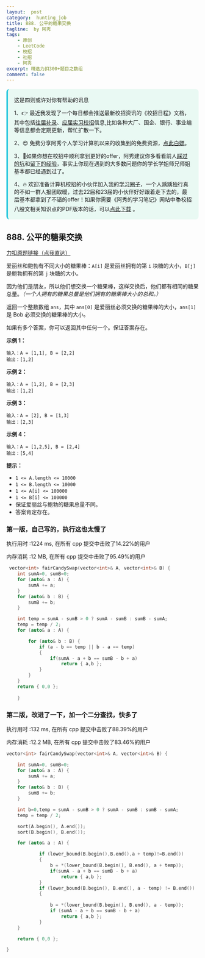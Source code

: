 ```yaml
---
layout:  post
category:  hunting_job
title: 888. 公平的糖果交换
tagline:  by 阿秀
tags:
    - 原创
    - LeetCode
    - 校招
    - 社招
    - 阿秀
excerpt: 精选力扣300+题目之数组
comment: false
---
```




<div style="border-color: #24C6DC;
            background-color: #e9f9f3;         
            margin: 1rem 0;
        padding: .25rem 1rem;
        border-left-width: .3rem;
        border-left-style: solid;
        border-radius: .5rem;
        color: inherit;">
  <p>这是四则或许对你有帮助的讯息</p>
  <p>1、👉 最近我发现了一个每日都会推送最新校招资讯的《校招日程》文档，其中包括<a style="text-decoration: underline" href="https://flowus.cn/share/ee50d5eb-3cd5-4f74-880e-95b215dd4ff2" target="_blank">往届补录</a>、<a style="text-decoration: underline" href="https://flowus.cn/share/5f327c98-1e31-46c8-b86b-5ac6105e021f" target="_blank">应届实习校招</a>信息,比如各种大厂、国企、银行、事业编等信息都会定期更新，帮忙扩散一下。</p>  
  <p>2、😍
    免费分享阿秀个人学习计算机以来的收集到的免费资源，<a style="text-decoration: underline" href="/notes/07-resources/01-free/01-introduce.html" target="_blank">点此白嫖</a>。
  </p>
  <p>3、🚀如果你想在校招中顺利拿到更好的offer，阿秀建议你多看看前人<a style="text-decoration: underline" href="https://www.yuque.com/tuobaaxiu/httmmc/npg1k81zeq4wfpyz" target="_blank">踩过的坑</a>和<a style="text-decoration: underline"  target="_blank" href="https://www.yuque.com/tuobaaxiu/httmmc/gge9ppd0mbu2d3dp">留下的经验</a>，事实上你现在遇到的大多数问题你的学长学姐师兄师姐基本都已经遇到过了。
  </p>
  <p>4、🔥 欢迎准备计算机校招的小伙伴加入我的<a  style="text-decoration: underline" href="https://www.yuque.com/tuobaaxiu/httmmc/xg0otqvc17wfx4u9" target="_blank">学习圈子</a>，一个人踽踽独行真的不如一群人报团取暖，过去22届和23届的小伙伴好好跟着走下去的，最后基本都拿到了不错的offer！如果你需要《阿秀的学习笔记》网站中📚︎校招八股文相关知识点的PDF版本的话，可以<a style="text-decoration: underline" href="/notes/08-other/02-question.html#_5、如何下载阿秀的学习笔记内容pdf版本" target="_blank">点此下载</a> 。</p>   </div>


## 888. 公平的糖果交换

[力扣原题链接（点我直达）](https://leetcode-cn.com/problems/fair-candy-swap/)

爱丽丝和鲍勃有不同大小的糖果棒：`A[i]` 是爱丽丝拥有的第 `i` 块糖的大小，`B[j]` 是鲍勃拥有的第 `j` 块糖的大小。

因为他们是朋友，所以他们想交换一个糖果棒，这样交换后，他们都有相同的糖果总量。*（一个人拥有的糖果总量是他们拥有的糖果棒大小的总和。）*

返回一个整数数组 `ans`，其中 `ans[0]` 是爱丽丝必须交换的糖果棒的大小，`ans[1]` 是 Bob 必须交换的糖果棒的大小。

如果有多个答案，你可以返回其中任何一个。保证答案存在。

 

**示例 1：**

```
输入：A = [1,1], B = [2,2]
输出：[1,2]
```

**示例 2：**

```
输入：A = [1,2], B = [2,3]
输出：[1,2]
```

**示例 3：**

```
输入：A = [2], B = [1,3]
输出：[2,3]
```

**示例 4：**

```
输入：A = [1,2,5], B = [2,4]
输出：[5,4]
```

 

**提示：**

- `1 <= A.length <= 10000`
- `1 <= B.length <= 10000`
- `1 <= A[i] <= 100000`
- `1 <= B[i] <= 100000`
- 保证爱丽丝与鲍勃的糖果总量不同。
- 答案肯定存在。



### 第一版，自己写的，执行这也太慢了

执行用时 :1224 ms, 在所有 cpp 提交中击败了14.22%的用户

内存消耗 :12 MB, 在所有 cpp 提交中击败了95.49%的用户

```c++
 vector<int> fairCandySwap(vector<int>& A, vector<int>& B) {
    int sumA=0, sumB=0;
	for (auto& a : A) {
		sumA += a;
	}
	for (auto& b : B) {
		sumB += b;
	}

	int temp = sumA - sumB > 0 ? sumA - sumB : sumB - sumA;
	temp = temp / 2;
	for (auto& a : A) {

		for (auto& b : B) {
			if (a - b == temp || b - a == temp)
			{
				if(sumA - a + b == sumB - b + a)
					return { a,b };
			}
		}
	}
	return { 0,0 };
        
    }
```





### 第二版，改进了一下，加一个二分查找，快多了

执行用时 :132 ms, 在所有 cpp 提交中击败了88.39%的用户

内存消耗 :12.2 MB, 在所有 cpp 提交中击败了83.46%的用户



```c++
vector<int> fairCandySwap(vector<int>& A, vector<int>& B) {

	int sumA=0, sumB=0;
	for (auto& a : A) {
		sumA += a;
	}
	for (auto& b : B) {
		sumB += b;
	}

	int b=0,temp = sumA - sumB > 0 ? sumA - sumB : sumB - sumA;
	temp = temp / 2;

	sort(A.begin(), A.end());
	sort(B.begin(), B.end());

	for (auto& a : A) {

			if (lower_bound(B.begin(),B.end(),a + temp)!=B.end())
			{
				b = *(lower_bound(B.begin(), B.end(), a + temp));
				if(sumA - a + b == sumB - b + a)
					return { a,b };
			}
			if (lower_bound(B.begin(), B.end(), a - temp) != B.end())
			{
		
				b = *(lower_bound(B.begin(), B.end(), a - temp));
				if (sumA - a + b == sumB - b + a)
					return { a,b };
			}
	}

	return { 0,0 };

}
```

<p id="卡牌分组"></p>

